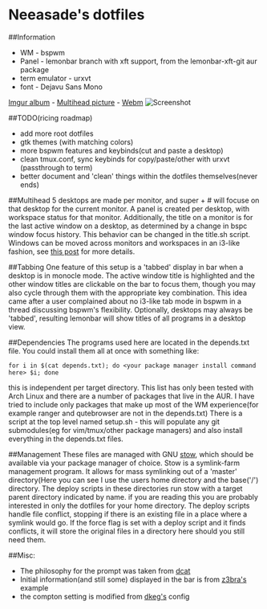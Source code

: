 Neeasade's dotfiles
===================

##Information
*   WM - bspwm
*   Panel - lemonbar branch with xft support, from the lemonbar-xft-git aur package
*   term emulator - urxvt
*   font - Dejavu Sans Mono

[Imgur album](http://imgur.com/a/SkD5f) - [Multihead picture](http://a.pomf.se/poderp.png) - [Webm](http://a.pomf.se/tzjbxu.webm)
![Screenshot](http://i.imgur.com/8tTVtjx.png)

##TODO(ricing roadmap)
*   add more root dotfiles
*   gtk themes (with matching colors)
*   more bspwm features and keybinds(cut and paste a desktop)
*   clean tmux.conf, sync keybinds for copy/paste/other with urxvt (passthrough to term)
*   better document and 'clean' things within the dotfiles themselves(never ends)

##Multihead
5 desktops are made per monitor, and super + # will focuse on that desktop for the current monitor. A panel is created per desktop, with workspace status for that monitor. Additionally, the title on a monitor is for the last active window on a desktop, as determined by a change in bspc window focus history. This behavior can be changed in the title.sh script. Windows can be moved across monitors and workspaces in an i3-like fashion, see [this post](http://blog.neeasade.net/2015/04/28/BSPWM-Multihead.html) for more details.

##Tabbing
One feature of this setup is a 'tabbed' display in bar when a desktop is in monocle mode. The active window title is highlighted and the other window titles are clickable on the bar to focus them, though you may also cycle through them with the appropriate key combination. This idea came after a user complained about no i3-like tab mode in bspwm in a thread discussing bspwm's flexibility. Optionally, desktops may always be 'tabbed', resulting lemonbar will show titles of all programs in a desktop view.

##Dependencies
The programs used here are located in the depends.txt file. You could install them all at once with something like:
```
for i in $(cat depends.txt); do <your package manager install command here> $i; done
```
this is independent per target directory. This list has only been tested with Arch Linux and there are a number of packages that live in the AUR. I have tried to include only packages that make up most of the WM experience(for example ranger and qutebrowser are not in the depends.txt)
There is a script at the top level named setup.sh - this will populate any git submodules(eg for vim/tmux/other package managers) and also install everything in the depends.txt files.

##Management
These files are managed with GNU [stow](http://www.gnu.org/software/stow/manual/stow.html), which should be available via your package manager of choice. Stow is a symlink-farm management program. It allows for mass symlinking out of a 'master' directory(Here you can see I use the users home directory and the base('/') directory. The deploy scripts in these directories run stow with a target parent directory indicated by name. if you are reading this you are probably interested in only the dotfiles for your home directory. The deploy scripts handle file conflict, stopping if there is an existing file in a place where a symlink would go. If the force flag is set with a deploy script and it finds conflicts, it will store the original files in a directory here should you still need them.

##Misc:
*   The philosophy for the prompt was taken from [dcat](http://dcat.iotek.org/prompt/)
*   Initial information(and still some) displayed in the bar is from [z3bra's](http://z3bra.org) example
*   the compton setting is modified from [dkeg's](https://bitbucket.org/dkeg/current/src/) config

